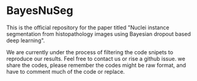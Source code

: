 # BayesNuSeg

This is the official repository for the paper titled "Nuclei instance segmentation from histopathology images using Bayesian dropout based deep learning".

We are currently under the process of filtering the code snipets to reproduce our results. Feel free to contact us or rise a github issue. we share the codes, please remember the codes might be raw format, and have to comment much of the code or replace.   
